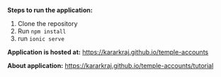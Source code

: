 **Steps to run the application:**
1. Clone the repository
2. Run `npm install`
3. run `ionic serve`

**Application is hosted at:**
https://kararkraj.github.io/temple-accounts

**About application:**
https://kararkraj.github.io/temple-accounts/tutorial
